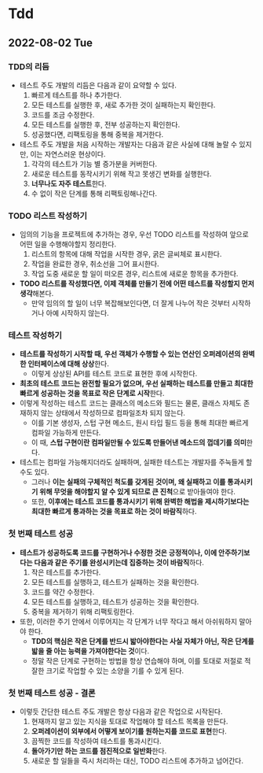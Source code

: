 # Tdd
## 2022-08-02 Tue

### TDD의 리듬
* 테스트 주도 개발의 리듬은 다음과 같이 요약할 수 있다.
  1. 빠르게 테스트를 하나 추가한다.
  2. 모든 테스트를 실행한 후, 새로 추가한 것이 실패하는지 확인한다.
  3. 코드를 조금 수정한다.
  4. 모든 테스트를 실행한 후, 전부 성공하는지 확인한다.
  5. 성공했다면, 리팩토링을 통해 중복을 제거한다.
* 테스트 주도 개발을 처음 시작하는 개발자는 다음과 같은 사실에 대해 놀랄 수 있지만, 이는 자연스러운 현상이다.
  1. 각각의 테스트가 기능 별 증가분을 커버한다.
  2. 새로운 테스트를 동작시키기 위해 작고 못생긴 변화를 실행한다.
  3. **너무나도 자주 테스트**한다.
  4. 수 없이 작은 단계를 통해 리팩토링해나간다.

### TODO 리스트 작성하기
* 임의의 기능을 프로젝트에 추가하는 경우, 우선 TODO 리스트를 작성하여 앞으로 어떤 일을 수행해야할지 정리한다.
  1. 리스트의 항목에 대해 작업을 시작한 경우, 굵은 글씨체로 표시한다.
  2. 작업을 완료한 경우, 취소선을 그어 표시한다.
  3. 작업 도중 새로운 할 일이 떠오른 경우, 리스트에 새로운 항목을 추가한다.
* **TODO 리스트를 작성했다면, 이제 객체를 만들기 전에 어떤 테스트를 작성할지 먼저 생각**해본다.
  * 만약 임의의 할 일이 너무 복잡해보인다면, 더 잘게 나누어 작은 것부터 시작하거나 아예 시작하지 않는다.

### 테스트 작성하기
* **테스트를 작성하기 시작할 때, 우선 객체가 수행할 수 있는 연산인 오퍼레이션의 완벽한 인터페이스에 대해 상상**한다.
  * 이렇게 상상된 API를 테스트 코드로 표현한 후에 시작한다.
* **최초의 테스트 코드는 완전할 필요가 없으며, 우선 실패하는 테스트를 만들고 최대한 빠르게 성공하는 것을 목표로 작은 단계로 시작**한다.
* 이렇게 작성하는 테스트 코드는 클래스의 메소드와 필드는 물론, 클래스 자체도 존재하지 않는 상태에서 작성하므로 컴파일조차 되지 않는다.
  * 이를 기본 생성자, 스텁 구현 메소드, 원시 타입 필드 등을 통해 최대한 빠르게 컴파일 가능하게 만든다.
  * 이 때, **스텁 구현이란 컴파일만될 수 있도록 만들어낸 메소드의 껍데기를 의미**한다.
* 테스트는 컴파일 가능해지더라도 실패하며, 실패한 테스트는 개발자를 주눅들게 할 수도 있다.
  * 그러나 **이는 실패의 구체적인 척도를 갖게된 것이며, 왜 실패하고 이를 통과시키기 위해 무엇을 해야할지 알 수 있게 되므로 큰 진척**으로 받아들여야 한다.
  * 또한, **이후에는 테스트 코드를 통과시키기 위해 완벽한 해법을 제시하기보다는 최대한 빠르게 통과하는 것을 목표로 하는 것이 바람직**하다.

### 첫 번째 테스트 성공
* **테스트가 성공하도록 코드를 구현하거나 수정한 것은 긍정적이나, 이에 안주하기보다는 다음과 같은 주기를 완성시키는데 집중하는 것이 바람직**하다.
  1. 작은 테스트를 추가한다.
  2. 모든 테스트를 실행하고, 테스트가 실패하는 것을 확인한다.
  3. 코드를 약간 수정한다.
  4. 모든 테스트를 실행하고, 테스트가 성공하는 것을 확인한다.
  5. 중복을 제거하기 위해 리팩토링한다.
* 또한, 이러한 주기 안에서 이루어지는 각 단계가 너무 작다고 해서 아쉬워하지 말아야 한다.
  * **TDD의 핵심은 작은 단계를 반드시 밟아야한다는 사실 자체가 아닌, 작은 단계를 밟을 줄 아는 능력을 가져야한다는 것**이다.
  * 정말 작은 단계로 구현하는 방법을 항상 연습해야 하며, 이를 토대로 저절로 적잘한 크기로 작업할 수 있는 소양을 기를 수 있게 된다.

### 첫 번째 테스트 성공 - 결론
* 이렇듯 간단한 테스트 주도 개발은 항상 다음과 같은 작업으로 시작된다.
  1. 현재까지 알고 있는 지식을 토대로 작업해야 할 테스트 목록을 만든다.
  2. **오퍼레이션이 외부에서 어떻게 보이기를 원하는지를 코드로 표현**한다.
  3. 끔찍한 코드를 작성하여 테스트를 통과시킨다.
  4. **돌아가기만 하는 코드를 점진적으로 일반화**한다.
  5. 새로운 할 일들을 즉시 처리하는 대신, TODO 리스트에 추가하고 넘어간다.